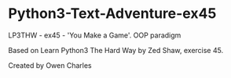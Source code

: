 # Python3-Text-Adventure-ex45
LP3THW - ex45 - 'You Make a Game'. OOP paradigm 

Based on Learn Python3 The Hard Way by Zed Shaw, exercise 45.

Created by Owen Charles
